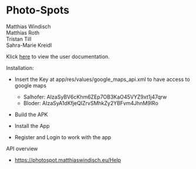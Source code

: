 # Photo-Spots

Matthias Windisch<br>
Matthias Roth<br>
Tristan Till<br>
Sahra-Marie Kreidl<br>

Klick [here](https://github.com/hIASL99/Photo-Spots/blob/main/User%20Documentation.pdf) to view the user documentation.

Installation:
- Insert the Key at app/res/values/google_maps_api.xml to have access to google maps
    - Salhofer: AIzaSyBV6cKhm6ZEp7OB3KaO45VYZ9xt1j47qrw
    - Bloder: AIzaSyA1dKfjeQIZrvSMhkZy2YBFvm4JhnM9lRo
    
- Build the APK
- Install the App
- Register and Login to work with the app

API overview
- https://photospot.matthiaswindisch.eu/Help

